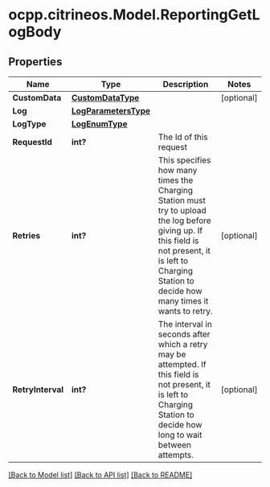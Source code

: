 # ocpp.citrineos.Model.ReportingGetLogBody
## Properties

Name | Type | Description | Notes
------------ | ------------- | ------------- | -------------
**CustomData** | [**CustomDataType**](CustomDataType.md) |  | [optional] 
**Log** | [**LogParametersType**](LogParametersType.md) |  | 
**LogType** | [**LogEnumType**](LogEnumType.md) |  | 
**RequestId** | **int?** | The Id of this request   | 
**Retries** | **int?** | This specifies how many times the Charging Station must try to upload the log before giving up. If this field is not present, it is left to Charging Station to decide how many times it wants to retry.   | [optional] 
**RetryInterval** | **int?** | The interval in seconds after which a retry may be attempted. If this field is not present, it is left to Charging Station to decide how long to wait between attempts.   | [optional] 

[[Back to Model list]](../README.md#documentation-for-models) [[Back to API list]](../README.md#documentation-for-api-endpoints) [[Back to README]](../README.md)

